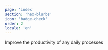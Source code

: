 ```yaml
---
page: 'index'
section: 'hex-blurbs'
icon: 'badge-check'
order: 2
locale: 'en'
---
```

Improve the productivity of any daily processes
